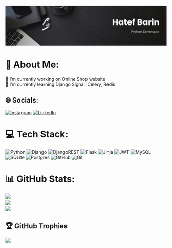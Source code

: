 ![logo](https://github.com/hatef97/hatef97/blob/main/Black%20%26%20White%20Modern%20Minimalist%20Data%20Analyst%20LinkedIn%20Banner%20(1).png)
# 💫 About Me:
🔭 I’m currently working on Online Shop website<br>🌱 I’m currently learning Django Signal, Celery, Redis


## 🌐 Socials:
[![Instagram](https://img.shields.io/badge/Instagram-%23E4405F.svg?logo=Instagram&logoColor=white)](https://instagram.com/hatef_barin) [![LinkedIn](https://img.shields.io/badge/LinkedIn-%230077B5.svg?logo=linkedin&logoColor=white)](https://linkedin.com/in/hatef-barin) 

# 💻 Tech Stack:
![Python](https://img.shields.io/badge/python-3670A0?style=for-the-badge&logo=python&logoColor=ffdd54) ![Django](https://img.shields.io/badge/django-%23092E20.svg?style=for-the-badge&logo=django&logoColor=white) ![DjangoREST](https://img.shields.io/badge/DJANGO-REST-ff1709?style=for-the-badge&logo=django&logoColor=white&color=ff1709&labelColor=gray) ![Flask](https://img.shields.io/badge/flask-%23000.svg?style=for-the-badge&logo=flask&logoColor=white) ![Jinja](https://img.shields.io/badge/jinja-white.svg?style=for-the-badge&logo=jinja&logoColor=black) ![JWT](https://img.shields.io/badge/JWT-black?style=for-the-badge&logo=JSON%20web%20tokens) ![MySQL](https://img.shields.io/badge/mysql-4479A1.svg?style=for-the-badge&logo=mysql&logoColor=white) ![SQLite](https://img.shields.io/badge/sqlite-%2307405e.svg?style=for-the-badge&logo=sqlite&logoColor=white) ![Postgres](https://img.shields.io/badge/postgres-%23316192.svg?style=for-the-badge&logo=postgresql&logoColor=white) ![GitHub](https://img.shields.io/badge/github-%23121011.svg?style=for-the-badge&logo=github&logoColor=white) ![Git](https://img.shields.io/badge/git-%23F05033.svg?style=for-the-badge&logo=git&logoColor=white)
# 📊 GitHub Stats:
![](https://github-readme-stats.vercel.app/api?username=hatef97&theme=dark&hide_border=false&include_all_commits=true&count_private=true)<br/>
![](https://github-readme-streak-stats.herokuapp.com/?user=hatef97&theme=dark&hide_border=false)<br/>
![](https://github-readme-stats.vercel.app/api/top-langs/?username=hatef97&theme=dark&hide_border=false&include_all_commits=true&count_private=true&layout=compact)

## 🏆 GitHub Trophies
![](https://github-profile-trophy.vercel.app/?username=hatef97&theme=radical&no-frame=false&no-bg=false&margin-w=4)

<!-- Proudly created with GPRM ( https://gprm.itsvg.in ) -->

